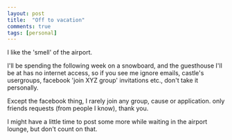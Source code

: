 ```yaml
---
layout: post
title:  "Off to vacation"
comments: true
tags: [personal]
---
```



I like the 'smell' of the airport.

I'll be spending the following week on a snowboard, and the guesthouse I'll be at has no internet access, so if you see me ignore emails, castle's usergroups, facebook 'join XYZ group' invitations etc., don't take it personally.

Except the facebook thing, I rarely join any group, cause or application. only friends requests (from people I know), thank you.



I might have a little time to post some more while waiting in the airport lounge, but don't count on that.

